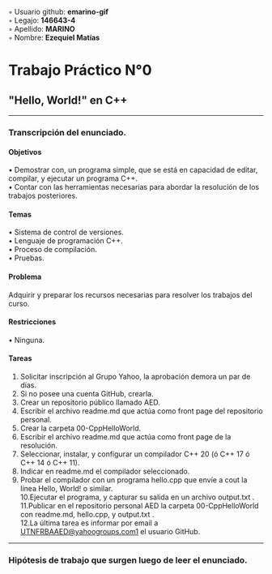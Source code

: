 ◦ Usuario github: **emarino-gif**  
◦ Legajo: **146643-4**  
◦ Apellido: **MARINO**  
◦ Nombre: **Ezequiel Matías**  
  
# Trabajo Práctico N°0
## "Hello, World!" en C++
---
### Transcripción del enunciado.

#### Objetivos
• Demostrar con, un programa simple, que se está en capacidad de editar,
compilar, y ejecutar un programa C++.  
• Contar con las herramientas necesarias para abordar la resolución de los
trabajos posteriores.  

#### Temas
• Sistema de control de versiones.  
• Lenguaje de programación C++.  
• Proceso de compilación.  
• Pruebas.  

#### Problema
Adquirir y preparar los recursos necesarias para resolver los trabajos del curso.  

#### Restricciones
• Ninguna.  

#### Tareas
1. Solicitar inscripción al Grupo Yahoo, la aprobación demora un par de días.  
2. Si no posee una cuenta GitHub, crearla.  
3. Crear un repositorio público llamado AED.  
4. Escribir el archivo readme.md que actúa como front page del repositorio
personal.  
5. Crear la carpeta 00-CppHelloWorld.  
6. Escribir el archivo readme.md que actúa como front page de la resolución.  
7. Seleccionar, instalar, y configurar un compilador C++ 20 (ó C++ 17 ó C++ 14
ó C++ 11).  
8. Indicar en readme.md el compilador seleccionado.  
9. Probar el compilador con un programa hello.cpp que envíe a cout la línea
Hello, World! o similar.  
10.Ejecutar el programa, y capturar su salida en un archivo output.txt .  
11.Publicar en el repositorio personal AED la carpeta 00-CppHelloWorld con
readme.md, hello.cpp, y output.txt .  
12.La última tarea es informar por email a UTNFRBAAED@yahoogroups.com1
el usuario GitHub.  

---
### Hipótesis de trabajo que surgen luego de leer el enunciado.
